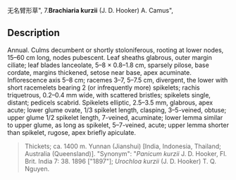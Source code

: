 无名臂形草",
7.**Brachiaria kurzii** (J. D. Hooker) A. Camus",

## Description
Annual. Culms decumbent or shortly stoloniferous, rooting at lower nodes, 15–60 cm long, nodes pubescent. Leaf sheaths glabrous, outer margin ciliate; leaf blades lanceolate, 5–8 × 0.8–1.8 cm, sparsely pilose, base cordate, margins thickened, setose near base, apex acuminate. Inflorescence axis 5–8 cm; racemes 3–7, 5–7.5 cm, divergent, the lower with short racemelets bearing 2 (or infrequently more) spikelets; rachis triquetrous, 0.2–0.4 mm wide, with scattered bristles; spikelets single, distant; pedicels scabrid. Spikelets elliptic, 2.5–3.5 mm, glabrous, apex acute; lower glume ovate, 1/3 spikelet length, clasping, 3–5-veined, obtuse; upper glume 1/2 spikelet length, 7-veined, acuminate; lower lemma similar to upper glume, as long as spikelet, 5–7-veined, acute; upper lemma shorter than spikelet, rugose, apex briefly apiculate.

> Thickets; ca. 1400 m. Yunnan (Jianshui) [India, Indonesia, Thailand; Australia (Queensland)].
  "Synonym": "*Panicum kurzii* J. D. Hooker, Fl. Brit. India 7: 38. 1896 [\"1897\"]; *Urochloa kurzii* (J. D. Hooker) T. Q. Nguyen.
